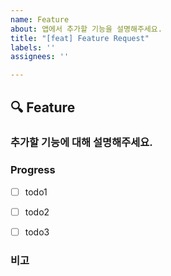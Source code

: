 ```yaml
---
name: Feature
about: 앱에서 추가할 기능을 설명해주세요.
title: "[feat] Feature Request"
labels: ''
assignees: ''

---
```


## 🔍 Feature

### 추가할 기능에 대해 설명해주세요.



### Progress
- [ ] todo1
- [ ] todo2
- [ ] todo3


### 비고
